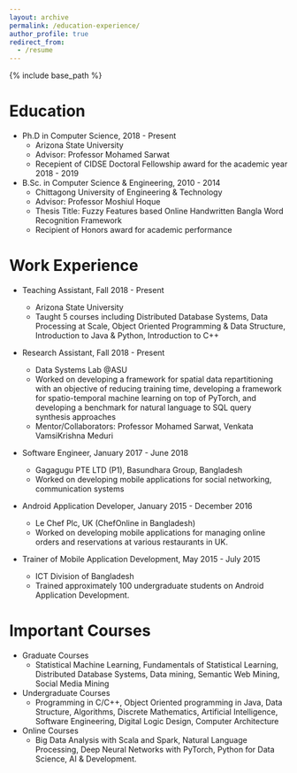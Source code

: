 ```yaml
---
layout: archive
permalink: /education-experience/
author_profile: true
redirect_from:
  - /resume
---
```


{% include base_path %}

Education
======
* Ph.D in Computer Science, 2018 - Present
  * Arizona State University
  * Advisor: Professor Mohamed Sarwat
  * Recepient of CIDSE Doctoral Fellowship award for the academic year 2018 - 2019
* B.Sc. in Computer Science & Engineering, 2010 - 2014
  * Chittagong University of Engineering & Technology
  * Advisor: Professor Moshiul Hoque
  * Thesis Title: Fuzzy Features based Online Handwritten Bangla Word Recognition Framework
  * Recipient of Honors award for academic performance

Work Experience
======
* Teaching Assistant, Fall 2018 - Present
  * Arizona State University
  * Taught 5 courses including Distributed Database Systems, Data Processing at Scale, Object Oriented Programming & Data Structure, Introduction to Java & Python, Introduction to C++

* Research Assistant, Fall 2018 - Present
  * Data Systems Lab @ASU
  * Worked on developing a framework for spatial data repartitioning with an objective of reducing training time, developing a framework for spatio-temporal machine learning on top of PyTorch, and developing a benchmark for natural language to SQL query synthesis approaches
  * Mentor/Collaborators: Professor Mohamed Sarwat, Venkata VamsiKrishna Meduri

* Software Engineer, January 2017 - June 2018
  * Gagagugu PTE LTD (P1), Basundhara Group, Bangladesh
  * Worked on developing mobile applications for social networking, communication systems

* Android Application Developer, January 2015 - December 2016
  * Le Chef Plc, UK (ChefOnline in Bangladesh)
  * Worked on developing mobile applications for managing online orders and reservations at various restaurants in UK.

* Trainer of Mobile Application Development, May 2015 - July 2015
  * ICT Division of Bangladesh
  * Trained approximately 100 undergraduate students on Android Application Development.

Important Courses
======
* Graduate Courses
  * Statistical Machine Learning, Fundamentals of Statistical Learning, Distributed Database Systems, Data mining, Semantic Web Mining, Social Media Mining
* Undergraduate Courses
  * Programming in C/C++, Object Oriented programming in Java, Data Structure, Algorithms, Discrete Mathematics, Artificial Intelligence, Software Engineering, Digital Logic Design, Computer Architecture
* Online Courses
  * Big Data Analysis with Scala and Spark, Natural Language Processing, Deep Neural Networks with PyTorch, Python for Data Science, AI & Development.
